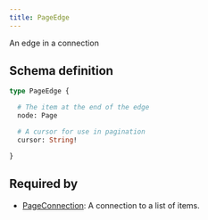 ```yaml
---
title: PageEdge
---
```


An edge in a connection

## Schema definition
```graphql
type PageEdge {

  # The item at the end of the edge
  node: Page

  # A cursor for use in pagination
  cursor: String!

}
```

## Required by
* [PageConnection](graphql/schema/pageconnection.md): A connection to a list of items.
